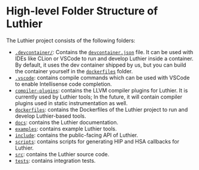 # High-level Folder Structure of Luthier
The Luthier project consists of the following folders:
- [`.devcontainer/`](../.devcontainer/): Contains the [`devcontainer.json`](../.devcontainer/devcontainer.json) file.
It can be used with IDEs like CLion or VSCode to run and develop Luthier inside a container. By default, it uses
the dev container shipped by us, but you can build the container yourself in the [`dockerfiles`](../dockerfiles) folder.
- [`.vscode`](../.vscode): contains compile commands which can be used with VSCode to enable Intellisense code 
completion.
- [`compiler-plugins`](../src/lib/compiler-plugins): contains the LLVM compiler plugins for Luthier. It is currently used
by Luthier tools; In the future, it will contain compiler plugins used in static instrumentation as well.
- [`dockerfiles`](../dockerfiles): contains the Dockerfiles of the Luthier project to run and develop Luthier-based
tools.
- [`docs`](../docs): contains the Luthier documentation.
- [`examples`](../examples): contains example Luthier tools.
- [`include`](../include): contains the public-facing API of Luthier.
- [`scripts`](../src/scripts): contains scripts for generating HIP and HSA callbacks for Luthier.
- [`src`](../src): contains the Luthier source code.
- [`tests`](../tests): contains integration tests.

[//]: # (Luthier consists of the following components:)

[//]: # ()
[//]: # (1. **The Controller**: Under ```luthier``` namespace, in [```src/luthier.cpp```]&#40;../lib/luthier.cpp&#41;. It implements )

[//]: # (the high-level interface for the tool writer, and initializes and finalizes all essential components as needed.)

[//]: # (2. **HSA Intercept Layer**: implemented in [```src/hsa_intecept.hpp```]&#40;../lib/hsa_intercept.hpp&#41; and )

[//]: # ([```src/hsa_intercept.cpp```]&#40;../lib/hsa_intercept.cpp&#41;. It intercepts all the HSA functions called by the target )

[//]: # (application, and &#40;if enabled&#41;, performs a callback to both the user and the tool.)

[//]: # (3. **HIP Intercept Layer**: implemented in [```src/hip_intercept.hpp```]&#40;../lib/hip_intercept.hpp&#41; and)

[//]: # ([```src/hip_intercept.cpp```]&#40;../lib/hip_intercept.cpp&#41;. It intercepts all HIP functions called by the HIP runtime,)

[//]: # (and &#40;if enabled&#41; performs a callback to both the user and the tool.)

[//]: # (4. **Target Manager**: implemented in [```src/target_manager.hpp```]&#40;../lib/target_manager.hpp&#41; and)

[//]: # (   [```src/target_manager.cpp```]&#40;../lib/target_manager.cpp&#41;. It records the HSA ISA of the agents attached to the system)

[//]: # (and creates LLVM-related data structures for each unique ISA available to the runtime, and caches them. )

[//]: # (Any other component can query this information.)

[//]: # (5. **HSA Abstraction Layer** implemented under ```luthier::hsa``` namespace. Provides a useful, )

[//]: # (object-oriented abstraction over the C-API of the HSA library, to provide a less-verbose interface to Luthier, )

[//]: # (and implement any required features not currently implemented in HSA &#40;e.g. indirect function support&#41;. )

[//]: # (APIs called by this layer are not intercepted. Other components should not use the HSA library directly.)

[//]: # (6. **CodeLifter**: can be found in [```src/disassembler.hpp```]&#40;../lib/code_lifter.hpp&#41; and)

[//]: # ([```src/disassembler.hpp```]&#40;../lib/code_lifter.cpp&#41;. It disassembles every ```hsa::ExecutableSymbol``` using LLVM, )

[//]: # (and caches the results. It is the only component allowed to create ```hsa::Instr``` objects. )

[//]: # (7. **Code Generator**: Under [```src/code_generator.hpp```]&#40;../lib/code_generator.hpp&#41; and )

[//]: # ([```src/code_generator.cpp```]&#40;../lib/code_generator.cpp&#41;. After the user describes the instrumentation task, )

[//]: # (the code generator creates the instrumented code objects via analysing the disassembled instructions of the target code)

[//]: # (object in LLVM.)


[//]: # (   - HIP/HSA API tables are automatically generated via the python ```hip_intercept_gen.py``` and)

[//]: # (     ```hsa_intecept_gen.py```.)

[//]: # (   - As of right now, HIP uses ```dlsym``` to capture necessary HIP APIs. We are in the process of migrating to)

[//]: # (     Gotcha, to provide a dynamic way of turning unnecessary API captures on/off. HIP API tables are promised)

[//]: # (     in ROCm 6.0+.)

[//]: # (   - HSA uses the ```libroctool.so``` to capture the HSA API table. Dynamically turning capturing on/off is)

[//]: # (     currently being worked on.)